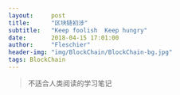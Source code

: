 ```yaml
---
layout:     post
title:      "区块链初涉"
subtitle:   "Keep foolish  Keep hungry"
date:       2018-04-15 17:01:00
author:     "Fleschier"
header-img: "img/BlockChain/BlockChain-bg.jpg"
tags: BlockChain
---
```

> 不适合人类阅读的学习笔记
